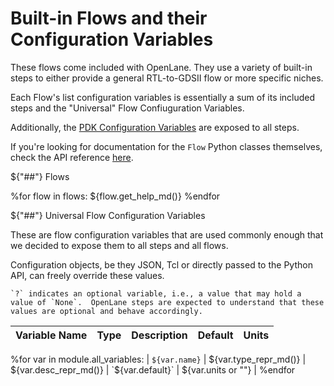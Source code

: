 # Built-in Flows and their Configuration Variables
These flows come included with OpenLane. They use a variety of built-in steps to either provide a general RTL-to-GDSII flow or more specific niches.

Each Flow's list configuration variables is essentially a sum of its included steps and the "Universal" Flow Confiuguration Variables.

Additionally, the [PDK Configuration Variables](./pdk_config_vars.md) are exposed to all steps.

If you're looking for documentation for the `Flow` Python classes themselves, check the API reference [here](./api/flows/index.md).

${"##"} Flows

%for flow in flows:
${flow.get_help_md()}
%endfor


${"##"} Universal Flow Configuration Variables

These are flow configuration variables that are used commonly enough that we decided to expose them to all steps and all flows.

Configuration objects, be they JSON, Tcl or directly passed to the Python API, can freely override these values.

```{note}
`?` indicates an optional variable, i.e., a value that may hold a value of `None`.  OpenLane steps are expected to understand that these values are optional and behave accordingly.
```

| Variable Name | Type | Description | Default | Units |
| - | - | - | - | - |
%for var in module.all_variables:
| <a name="${var.name}"></a>`${var.name}` | ${var.type_repr_md()} | ${var.desc_repr_md()} | `${var.default}` | ${var.units or ""} |
%endfor
